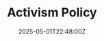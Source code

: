 ---
title: Activism Policy
linkTitle: Activism Policy
date: '2025-05-01T22:48:00Z'
weight: 1
description: The organization promotes ethical activism aligned with its values and
  ISO 26000 standards, emphasizing transparency, accountability, and community well-being
  while ensuring compliance with regulations. Ryan Laird oversees the policy's implementation
  and periodic reviews.
draft: false
ref: activism-policy
---